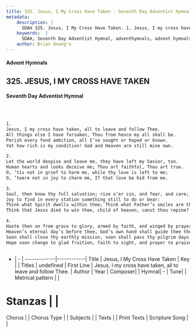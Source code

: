 ```yaml
---
title: 325. Jesus, I My Cross Have Taken - Seventh Day Adventist Hymnal
metadata:
    description: |
      SDAH 325. Jesus, I My Cross Have Taken. 1. Jesus, I my cross have taken, all to leave and follow Thee. All things else I have forsaken, Thou from hence my all shall be. Perish every fond ambition, all I’ve sought or hoped or known. Yet how rich is my condition! God and Heaven are still mine own.
    keywords:  |
      SDAH, Seventh Day Adventist Hymnal, adventhymnals, advent hymnals, Jesus, I My Cross Have Taken, Jesus, I my cross have taken, all to leave and follow Thee. 
    author: Brian Onang'o
---
```


#### Advent Hymnals
## 325. JESUS, I MY CROSS HAVE TAKEN
#### Seventh Day Adventist Hymnal

```txt



1.
Jesus, I my cross have taken, all to leave and follow Thee.
All things else I have forsaken, Thou from hence my all shall be.
Perish every fond ambition, all I’ve sought or hoped or known.
Yet how rich is my condition! God and Heaven are still mine own.

2.
Let the world despise and leave me, they have left my Savior, too.
Human hearts and looks deceive me; Thou art faithful, Thou art true.
O, ‘tis not in grief to harm me, while thy love is left to me;
O, ‘twere not in joy to charm me, If that love be hid from me.

3.
Soul, then know thy full salvation; rise o’er sin, and fear, and care;
Joy to find in every station something still to do or bear:
Think what Spirit dwells within thee; Think what Father’s smiles are thine;
Think that Jesus died to win thee, child of heaven, canst thou repine?

4.
Haste then on from grace to glory, armed by faith, and winged by prayer,
Heaven’s eternal day’s before thee, God’s own hand shall guide thee there.
Soon shall close thy earthly mission, soon shall pass thy pilgrim days;
Hope soon change to glad fruition, faith to sight, and prayer to praise.



```

- |   -  |
-------------|------------|
Title | Jesus, I My Cross Have Taken |
Key |  |
Titles | undefined |
First Line | Jesus, I my cross have taken, all to leave and follow Thee. |
Author | 
Year | 
Composer|  |
Hymnal|  - |
Tune|  |
Metrical pattern | |
# Stanzas |  |
Chorus |  |
Chorus Type |  |
Subjects |  |
Texts |  |
Print Texts | 
Scripture Song |  |
  
